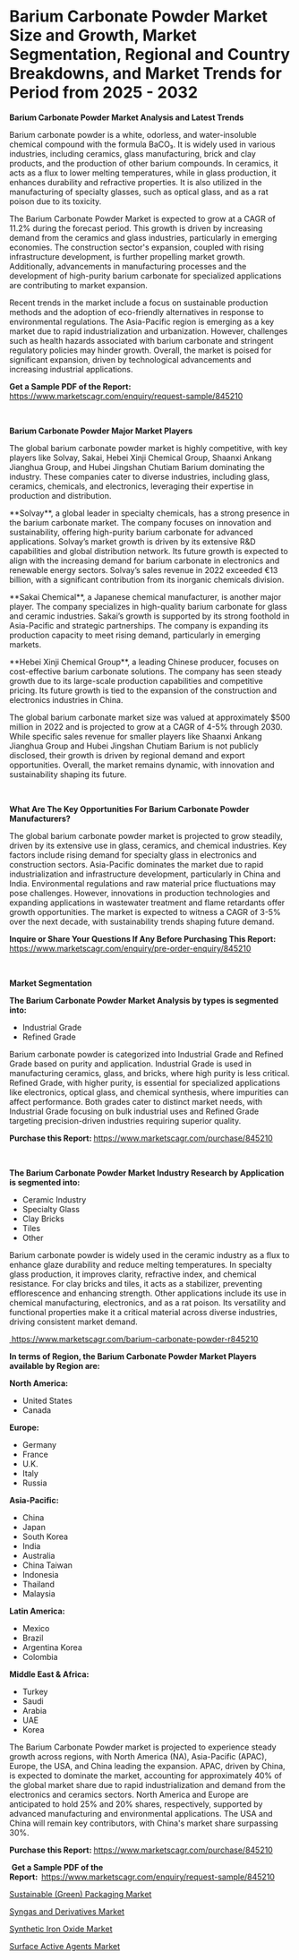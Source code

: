 <p><h1>Barium Carbonate Powder Market Size and Growth, Market Segmentation, Regional and Country Breakdowns, and Market Trends for Period from 2025 -  2032</h1></p><p><strong>Barium Carbonate Powder Market Analysis and Latest Trends</strong></p>
<p><p>Barium carbonate powder is a white, odorless, and water-insoluble chemical compound with the formula BaCO₃. It is widely used in various industries, including ceramics, glass manufacturing, brick and clay products, and the production of other barium compounds. In ceramics, it acts as a flux to lower melting temperatures, while in glass production, it enhances durability and refractive properties. It is also utilized in the manufacturing of specialty glasses, such as optical glass, and as a rat poison due to its toxicity.</p><p>The Barium Carbonate Powder Market is expected to grow at a CAGR of 11.2% during the forecast period. This growth is driven by increasing demand from the ceramics and glass industries, particularly in emerging economies. The construction sector's expansion, coupled with rising infrastructure development, is further propelling market growth. Additionally, advancements in manufacturing processes and the development of high-purity barium carbonate for specialized applications are contributing to market expansion.</p><p>Recent trends in the market include a focus on sustainable production methods and the adoption of eco-friendly alternatives in response to environmental regulations. The Asia-Pacific region is emerging as a key market due to rapid industrialization and urbanization. However, challenges such as health hazards associated with barium carbonate and stringent regulatory policies may hinder growth. Overall, the market is poised for significant expansion, driven by technological advancements and increasing industrial applications.</p></p>
<p><strong>Get a Sample PDF of the Report:&nbsp;</strong> <a href="https://www.marketscagr.com/enquiry/request-sample/845210?utm_campaign=1895&utm_medium=2&utm_source=Github&utm_content=ia&utm_term=26012025&utm_id=barium-carbonate-powder">https://www.marketscagr.com/enquiry/request-sample/845210</a></p>
<p>&nbsp;</p>
<p><strong>Barium Carbonate Powder Major Market Players</strong></p>
<p><p>The global barium carbonate powder market is highly competitive, with key players like Solvay, Sakai, Hebei Xinji Chemical Group, Shaanxi Ankang Jianghua Group, and Hubei Jingshan Chutiam Barium dominating the industry. These companies cater to diverse industries, including glass, ceramics, chemicals, and electronics, leveraging their expertise in production and distribution.</p><p>**Solvay**, a global leader in specialty chemicals, has a strong presence in the barium carbonate market. The company focuses on innovation and sustainability, offering high-purity barium carbonate for advanced applications. Solvay’s market growth is driven by its extensive R&D capabilities and global distribution network. Its future growth is expected to align with the increasing demand for barium carbonate in electronics and renewable energy sectors. Solvay’s sales revenue in 2022 exceeded €13 billion, with a significant contribution from its inorganic chemicals division.</p><p>**Sakai Chemical**, a Japanese chemical manufacturer, is another major player. The company specializes in high-quality barium carbonate for glass and ceramic industries. Sakai’s growth is supported by its strong foothold in Asia-Pacific and strategic partnerships. The company is expanding its production capacity to meet rising demand, particularly in emerging markets.</p><p>**Hebei Xinji Chemical Group**, a leading Chinese producer, focuses on cost-effective barium carbonate solutions. The company has seen steady growth due to its large-scale production capabilities and competitive pricing. Its future growth is tied to the expansion of the construction and electronics industries in China.</p><p>The global barium carbonate market size was valued at approximately $500 million in 2022 and is projected to grow at a CAGR of 4-5% through 2030. While specific sales revenue for smaller players like Shaanxi Ankang Jianghua Group and Hubei Jingshan Chutiam Barium is not publicly disclosed, their growth is driven by regional demand and export opportunities. Overall, the market remains dynamic, with innovation and sustainability shaping its future.</p></p>
<p>&nbsp;</p>
<p><strong>What Are The Key Opportunities For Barium Carbonate Powder Manufacturers?</strong></p>
<p><p>The global barium carbonate powder market is projected to grow steadily, driven by its extensive use in glass, ceramics, and chemical industries. Key factors include rising demand for specialty glass in electronics and construction sectors. Asia-Pacific dominates the market due to rapid industrialization and infrastructure development, particularly in China and India. Environmental regulations and raw material price fluctuations may pose challenges. However, innovations in production technologies and expanding applications in wastewater treatment and flame retardants offer growth opportunities. The market is expected to witness a CAGR of 3-5% over the next decade, with sustainability trends shaping future demand.</p></p>
<p><strong>Inquire or Share Your Questions If Any Before Purchasing This Report:</strong> <a href="https://www.marketscagr.com/enquiry/pre-order-enquiry/845210?utm_campaign=1895&utm_medium=2&utm_source=Github&utm_content=ia&utm_term=26012025&utm_id=barium-carbonate-powder">https://www.marketscagr.com/enquiry/pre-order-enquiry/845210</a></p>
<p>&nbsp;</p>
<p><strong>Market Segmentation</strong></p>
<p><strong>The Barium Carbonate Powder Market Analysis by types is segmented into:</strong></p>
<p><ul><li>Industrial Grade</li><li>Refined Grade</li></ul></p>
<p><p>Barium carbonate powder is categorized into Industrial Grade and Refined Grade based on purity and application. Industrial Grade is used in manufacturing ceramics, glass, and bricks, where high purity is less critical. Refined Grade, with higher purity, is essential for specialized applications like electronics, optical glass, and chemical synthesis, where impurities can affect performance. Both grades cater to distinct market needs, with Industrial Grade focusing on bulk industrial uses and Refined Grade targeting precision-driven industries requiring superior quality.</p></p>
<p><strong>Purchase this Report:&nbsp;</strong><a href="https://www.marketscagr.com/purchase/845210?utm_campaign=1895&utm_medium=2&utm_source=Github&utm_content=ia&utm_term=26012025&utm_id=barium-carbonate-powder">https://www.marketscagr.com/purchase/845210</a></p>
<p>&nbsp;</p>
<p><strong>The Barium Carbonate Powder Market Industry Research by Application is segmented into:</strong></p>
<p><ul><li>Ceramic Industry</li><li>Specialty Glass</li><li>Clay Bricks</li><li>Tiles</li><li>Other</li></ul></p>
<p><p>Barium carbonate powder is widely used in the ceramic industry as a flux to enhance glaze durability and reduce melting temperatures. In specialty glass production, it improves clarity, refractive index, and chemical resistance. For clay bricks and tiles, it acts as a stabilizer, preventing efflorescence and enhancing strength. Other applications include its use in chemical manufacturing, electronics, and as a rat poison. Its versatility and functional properties make it a critical material across diverse industries, driving consistent market demand.</p></p>
<p><a href="https://www.marketscagr.com/barium-carbonate-powder-r845210?utm_campaign=1895&utm_medium=2&utm_source=Github&utm_content=ia&utm_term=26012025&utm_id=barium-carbonate-powder">&nbsp;https://www.marketscagr.com/barium-carbonate-powder-r845210</a></p>
<p><strong>In terms of Region, the Barium Carbonate Powder Market Players available by Region are:</strong></p>
<p>
    <p> <strong> North America: </strong>
        <ul>
            <li>United States</li>
            <li>Canada</li>
        </ul>
        </p> 
    <p> <strong> Europe: </strong>
        <ul>
            <li>Germany</li>
            <li>France</li>
            <li>U.K.</li>
            <li>Italy</li>
            <li>Russia</li>
        </ul>
        </p> 
    <p> <strong> Asia-Pacific: </strong>
        <ul>
            <li>China</li>
            <li>Japan</li>
            <li>South Korea</li>
            <li>India</li>
            <li>Australia</li>
            <li>China Taiwan</li>
            <li>Indonesia</li>
            <li>Thailand</li>
            <li>Malaysia</li>
        </ul>
        </p> 
    <p> <strong> Latin America: </strong>
        <ul>
            <li>Mexico</li>
            <li>Brazil</li>
            <li>Argentina Korea</li>
            <li>Colombia</li>
        </ul>
        </p> 
    <p> <strong> Middle East & Africa: </strong>
        <ul>
            <li>Turkey</li>
            <li>Saudi</li>
            <li>Arabia</li>
            <li>UAE</li>
            <li>Korea</li>
        </ul>
    </p>
    </p>
<p><p>The Barium Carbonate Powder market is projected to experience steady growth across regions, with North America (NA), Asia-Pacific (APAC), Europe, the USA, and China leading the expansion. APAC, driven by China, is expected to dominate the market, accounting for approximately 40% of the global market share due to rapid industrialization and demand from the electronics and ceramics sectors. North America and Europe are anticipated to hold 25% and 20% shares, respectively, supported by advanced manufacturing and environmental applications. The USA and China will remain key contributors, with China's market share surpassing 30%.</p></p>
<p><strong>Purchase this Report: </strong><a href="https://www.marketscagr.com/purchase/845210?utm_campaign=1895&utm_medium=2&utm_source=Github&utm_content=ia&utm_term=26012025&utm_id=barium-carbonate-powder">https://www.marketscagr.com/purchase/845210</a></p>
<p>&nbsp;<strong>Get a Sample PDF of the Report:&nbsp;&nbsp;</strong><a href="https://www.marketscagr.com/enquiry/request-sample/845210?utm_campaign=1895&utm_medium=2&utm_source=Github&utm_content=ia&utm_term=26012025&utm_id=barium-carbonate-powder">https://www.marketscagr.com/enquiry/request-sample/845210</a></p>
<p><strong></strong></p>
<p><p><a href="https://github.com/kuhlpage323/Market-Research-Report-List-1/blob/main/sustainable-green-packaging-market.md?utm_campaign=1895&utm_medium=2&utm_source=Github&utm_content=ia&utm_term=26012025&utm_id=barium-carbonate-powder">Sustainable (Green) Packaging Market</a></p><p><a href="https://github.com/iwciasylvya/Market-Research-Report-List-1/blob/main/syngas-and-derivatives-market.md?utm_campaign=1895&utm_medium=2&utm_source=Github&utm_content=ia&utm_term=26012025&utm_id=barium-carbonate-powder">Syngas and Derivatives Market</a></p><p><a href="https://github.com/buqjavesora/Market-Research-Report-List-1/blob/main/synthetic-iron-oxide-market.md?utm_campaign=1895&utm_medium=2&utm_source=Github&utm_content=ia&utm_term=26012025&utm_id=barium-carbonate-powder">Synthetic Iron Oxide Market</a></p><p><a href="https://github.com/savannabyun726/Market-Research-Report-List-1/blob/main/surface-active-agents-market.md?utm_campaign=1895&utm_medium=2&utm_source=Github&utm_content=ia&utm_term=26012025&utm_id=barium-carbonate-powder">Surface Active Agents Market</a></p></p>